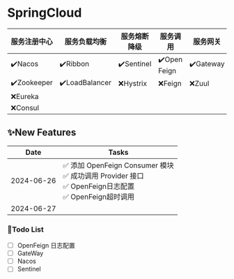 # SpringCloud

| 服务注册中心      | 服务负载均衡         | 服务熔断降级     | 服务调用         | 服务网关      | 服务配置    | 服务总线    |
|-------------|----------------|------------|--------------|-----------|---------|---------|
| ✔️Nacos     | ✔️Ribbon       | ✔️Sentinel | ✔️Open Feign | ✔️Gateway | ✔️Nacos | ✔️Nacos |
| ✔️Zookeeper | ✔️LoadBalancer | ❌Hystrix   | ❌Feign       | ❌Zuul     | ❌Config | ❌Bus    |
| ❌Eureka     |                |            |              |           |         |         |
| ❌Consul     |                |            |              |           |         |         |

## ✨New Features

| Date       | Tasks                                                                                         |
|------------|-----------------------------------------------------------------------------------------------|
| 2024-06-26 | ✅ 添加 OpenFeign Consumer 模块 <br> ✅ 成功调用 Provider 接口 <br> ✅ OpenFeign日志配置  <br> ✅ OpenFeign超时调用 |
| 2024-06-27 | <br>                                                                                          |

### 🎈Todo List

- [ ] OpenFeign 日志配置
- [ ] GateWay
- [ ] Nacos
- [ ] Sentinel
